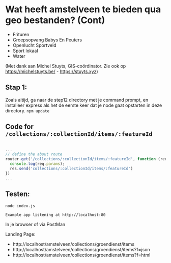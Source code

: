 # Wat heeft amstelveen te bieden qua geo bestanden? (Cont)

- Frituren
- Groepsopvang Babys En Peuters 
- Openlucht Sportveld 
- Sport lokaal 
- Water

(Met dank aan Michel Stuyts, GIS-coördinator. Zie ook op https://michelstuyts.be/ - https://stuyts.xyz)

## Stap 1:
Zoals altijd, ga naar de step12 directory met je command prompt, en installeer express als het de eerste keer dat je node gaat opstarten in deze directory. `npm update`

## Code for `/collections/:collectionId/items/:featureId`

```javascript

...
// define the about route
router.get('/collections/:collectionId/items/:featureId', function (req, res) {
  console.log(req.params);
  res.send('collections/:collectionId/items/:featureId')
})
...

```

## Testen:
```
node index.js
```

`Example app listening at http://localhost:80`

In je browser of via PostMan

Landing Page:
- http://localhost/amstelveen/collections/groendienst/items
- http://localhost/amstelveen/collections/groendienst/items?f=json
- http://localhost/amstelveen/collections/groendienst/items?f=html
